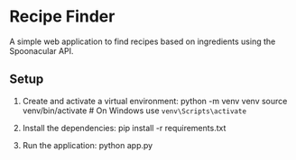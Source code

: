 # Recipe Finder

A simple web application to find recipes based on ingredients using the Spoonacular API.

## Setup

1. Create and activate a virtual environment:
   python -m venv venv
   source venv/bin/activate  # On Windows use `venv\Scripts\activate`

2. Install the dependencies:
   pip install -r requirements.txt

3. Run the application:
    python app.py